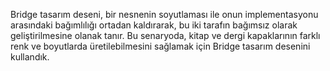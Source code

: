 Bridge tasarım deseni, bir nesnenin soyutlaması ile onun implementasyonu arasındaki bağımlılığı ortadan kaldırarak, bu iki tarafın bağımsız olarak geliştirilmesine olanak tanır. Bu senaryoda, kitap ve dergi kapaklarının farklı renk ve boyutlarda üretilebilmesini sağlamak için Bridge tasarım desenini kullandık.
